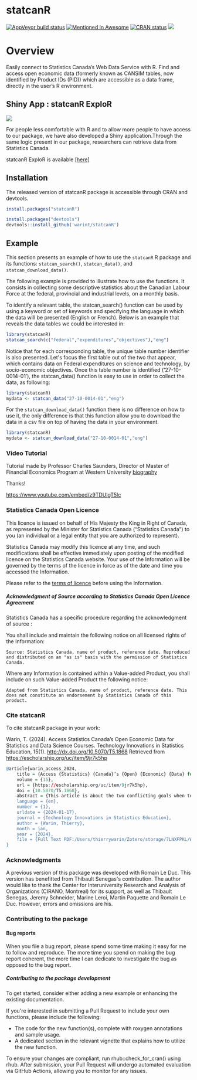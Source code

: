 
<!-- README.md is generated from README.Rmd. Please edit that file -->

# statcanR

<!-- badges: start -->

[![AppVeyor build
status](https://ci.appveyor.com/api/projects/status/github/warint/statcanR?branch=master&svg=true)](https://ci.appveyor.com/project/warint/statcanR)
[![Mentioned in
Awesome](https://awesome.re/mentioned-badge.svg)](https://github.com/SNStatComp/awesome-official-statistics-software)
[![CRAN
status](https://www.r-pkg.org/badges/version/statcanR)](https://CRAN.R-project.org/package=statcanR)
[![](https://cranlogs.r-pkg.org/badges/grand-total/statcanR?color=blue)](https://cran.r-project.org/package=statcanR)

<!-- badges: end -->

# Overview

Easily connect to Statistics Canada’s Web Data Service with R. Find and 
access open economic data (formerly known as CANSIM tables, now identified by
Product IDs (PID)) which are accessible as a data frame, directly in the
user’s R environment.



## Shiny App : statcanR ExploR

<img src="man/figures/shiny.png" />

For people less comfortable with R and to allow more people to have
access to our package, we have also developed a Shiny
application.Through the same logic present in our package, researchers
can retrieve data from Statistics Canada.

statcanR ExploR is available [\[here\]](https://warin.ca/shiny/statcanr/)

## Installation

The released version of statcanR package is accessible through CRAN and
devtools.

``` r
install.packages("statcanR")

install.packages("devtools")
devtools::install_github('warint/statcanR')
```

## Example

This section presents an example of how to use the `statcanR` R package
and its functions: `statcan_search()`, `statcan_data()`, and 
`statcan_download_data()`.

The following example is provided to illustrate how to use the
functions. It consists in collecting some descriptive statistics about
the Canadian Labour Force at the federal, provincial and industrial
levels, on a monthly basis.

To identify a relevant table, the statcan_search() function can be used
by using a keyword or set of keywords and specifying the language in which the 
data will be presented (English or French). Below is an example that reveals
the data tables we could be interested in:

``` r
library(statcanR)
statcan_search(c("federal","expenditures","objectives"),"eng")
```

Notice that for each corresponding table, the unique table number identifier is 
also presented. Let's focus the first table out of the two that appear, which 
contains data on Federal expenditures on science and technology,
by socio-economic objectives. Once this table number is identified
(‘27-10-0014-01’), the statcan_data() function is easy
to use in order to collect the data, as following:

``` r
library(statcanR)
mydata <- statcan_data("27-10-0014-01","eng")
```

For the `statcan_download_data()` function there is no difference on how
to use it, the only difference is that this function allow you to
download the data in a csv file on top of having the data in your
environment.

``` r
library(statcanR)
mydata <- statcan_download_data("27-10-0014-01","eng")
```

### Video Tutorial

Tutorial made by Professor Charles Saunders, Director of Master of
Financial Economics Program at Western University
[biography](https://economics.uwo.ca/people/faculty/saunders.html)

Thanks!

<https://www.youtube.com/embed/z9TDUlgT5lc>

### Statistics Canada Open Licence

This licence is issued on behalf of His Majesty the King in Right of
Canada, as represented by the Minister for Statistics Canada
(“Statistics Canada”) to you (an individual or a legal entity that you
are authorized to represent).

Statistics Canada may modify this licence at any time, and such
modifications shall be effective immediately upon posting of the
modified licence on the Statistics Canada website. Your use of the
Information will be governed by the terms of the licence in force as of
the date and time you accessed the Information.

Please refer to the [terms of
licence](https://www.statcan.gc.ca/eng/reference/licence) before using
the Information.

##### Acknowledgment of Source according to Statistics Canada Open Licence Agreement

Statistics Canada has a specific procedure regarding the acknowledgment
of source :

You shall include and maintain the following notice on all licensed
rights of the Information:

    Source: Statistics Canada, name of product, reference date. Reproduced and distributed on an "as is" basis with the permission of Statistics Canada.

Where any Information is contained within a Value-added Product, you
shall include on such Value-added Product the following notice:

    Adapted from Statistics Canada, name of product, reference date. This does not constitute an endorsement by Statistics Canada of this product.

### Cite statcanR

To cite statcanR package in your work:

Warin, T. (2024). Access Statistics Canada’s Open Economic Data for Statistics and Data Science Courses. Technology Innovations in Statistics Education, 15(1). http://dx.doi.org/10.5070/T5.1868 Retrieved from https://escholarship.org/uc/item/9jr7k5hp

``` r
@article{warin_access_2024,
	title = {Access {Statistics} {Canada}’s {Open} {Economic} {Data} for {Statistics} and {Data} {Science} {Courses}},
	volume = {15},
	url = {https://escholarship.org/uc/item/9jr7k5hp},
	doi = {10.5070/T5.1868},
	abstract = {This article is about the two conflicting goals when teaching statistics or data science courses based on real-world data in a business school environment. We propose to look at structured socio-economic data about the Canadian economy. Canada was ranked 8th in 2017 by Open Data Watch (Government of Canada) for its data accessibility policy. Statistics Canada offers several ways to access data across its over 11,000 data tables. We built an R package to ease access to Statistics Canada's open economic data. With this package, we offer students another option to collect data about the Canadian economy.},
	language = {en},
	number = {1},
	urldate = {2024-01-17},
	journal = {Technology Innovations in Statistics Education},
	author = {Warin, Thierry},
	month = jan,
	year = {2024},
	file = {Full Text PDF:/Users/thierrywarin/Zotero/storage/7LNXFPKL/Warin - 2024 - Access Statistics Canada’s Open Economic Data for .pdf:application/pdf},
}
```

### Acknowledgments

A previous version of this package was developed with Romain Le Duc. This version has benefitted from Thibault Senegas's contribution. The author would like to thank the Center for Interuniversity Research and Analysis of Organizations (CIRANO, Montreal) for its support, as well as Thibault Senegas, Jeremy Schneider, Marine Leroi, Martin Paquette and Romain Le Duc. However, errors and omissions are his.


### Contributing to the package
#### Bug reports

When you file a bug report, please spend some time making it easy for me to follow and reproduce. The more time you spend on making the bug report coherent, the more time I can dedicate to investigate the bug as opposed to the bug report.

##### Contributing to the package development

To get started, consider either adding a new example or enhancing the existing documentation.

If you're interested in submitting a Pull Request to include your own functions, please include the following:

- The code for the new function(s), complete with roxygen annotations and sample usage.
- A dedicated section in the relevant vignette that explains how to utilize the new function.

To ensure your changes are compliant, run rhub::check_for_cran() using rhub. After submission, your Pull Request will undergo automated evaluation via GitHub Actions, allowing you to monitor for any issues.

